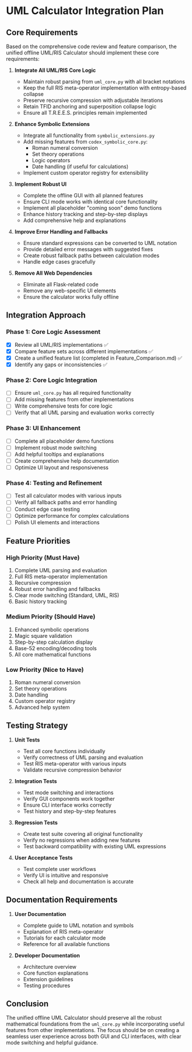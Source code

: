# UML Calculator Integration Plan

## Core Requirements

Based on the comprehensive code review and feature comparison, the unified offline UML/RIS Calculator should implement these core requirements:

1. **Integrate All UML/RIS Core Logic**
   - Maintain robust parsing from `uml_core.py` with all bracket notations
   - Keep the full RIS meta-operator implementation with entropy-based collapse
   - Preserve recursive compression with adjustable iterations
   - Retain TFID anchoring and superposition collapse logic
   - Ensure all T.R.E.E.S. principles remain implemented

2. **Enhance Symbolic Extensions**
   - Integrate all functionality from `symbolic_extensions.py`
   - Add missing features from `codex_symbolic_core.py`:
     - Roman numeral conversion
     - Set theory operations
     - Logic operators
     - Date handling (if useful for calculations)
   - Implement custom operator registry for extensibility

3. **Implement Robust UI**
   - Complete the offline GUI with all planned features
   - Ensure CLI mode works with identical core functionality
   - Implement all placeholder "coming soon" demo functions
   - Enhance history tracking and step-by-step displays
   - Add comprehensive help and explanations

4. **Improve Error Handling and Fallbacks**
   - Ensure standard expressions can be converted to UML notation
   - Provide detailed error messages with suggested fixes
   - Create robust fallback paths between calculation modes
   - Handle edge cases gracefully

5. **Remove All Web Dependencies**
   - Eliminate all Flask-related code
   - Remove any web-specific UI elements
   - Ensure the calculator works fully offline

## Integration Approach

### Phase 1: Core Logic Assessment
- [x] Review all UML/RIS implementations ✅
- [x] Compare feature sets across different implementations ✅
- [x] Create a unified feature list (completed in Feature_Comparison.md) ✅
- [x] Identify any gaps or inconsistencies ✅

### Phase 2: Core Logic Integration
- [ ] Ensure `uml_core.py` has all required functionality
- [ ] Add missing features from other implementations
- [ ] Write comprehensive tests for core logic
- [ ] Verify that all UML parsing and evaluation works correctly

### Phase 3: UI Enhancement
- [ ] Complete all placeholder demo functions
- [ ] Implement robust mode switching
- [ ] Add helpful tooltips and explanations
- [ ] Create comprehensive help documentation
- [ ] Optimize UI layout and responsiveness

### Phase 4: Testing and Refinement
- [ ] Test all calculator modes with various inputs
- [ ] Verify all fallback paths and error handling
- [ ] Conduct edge case testing
- [ ] Optimize performance for complex calculations
- [ ] Polish UI elements and interactions

## Feature Priorities

### High Priority (Must Have)
1. Complete UML parsing and evaluation
2. Full RIS meta-operator implementation
3. Recursive compression
4. Robust error handling and fallbacks
5. Clear mode switching (Standard, UML, RIS)
6. Basic history tracking

### Medium Priority (Should Have)
1. Enhanced symbolic operations
2. Magic square validation
3. Step-by-step calculation display
4. Base-52 encoding/decoding tools
5. All core mathematical functions

### Low Priority (Nice to Have)
1. Roman numeral conversion
2. Set theory operations
3. Date handling
4. Custom operator registry
5. Advanced help system

## Testing Strategy

1. **Unit Tests**
   - Test all core functions individually
   - Verify correctness of UML parsing and evaluation
   - Test RIS meta-operator with various inputs
   - Validate recursive compression behavior

2. **Integration Tests**
   - Test mode switching and interactions
   - Verify GUI components work together
   - Ensure CLI interface works correctly
   - Test history and step-by-step features

3. **Regression Tests**
   - Create test suite covering all original functionality
   - Verify no regressions when adding new features
   - Test backward compatibility with existing UML expressions

4. **User Acceptance Tests**
   - Test complete user workflows
   - Verify UI is intuitive and responsive
   - Check all help and documentation is accurate

## Documentation Requirements

1. **User Documentation**
   - Complete guide to UML notation and symbols
   - Explanation of RIS meta-operator
   - Tutorials for each calculator mode
   - Reference for all available functions

2. **Developer Documentation**
   - Architecture overview
   - Core function explanations
   - Extension guidelines
   - Testing procedures

## Conclusion

The unified offline UML Calculator should preserve all the robust mathematical foundations from the `uml_core.py` while incorporating useful features from other implementations. The focus should be on creating a seamless user experience across both GUI and CLI interfaces, with clear mode switching and helpful guidance.
